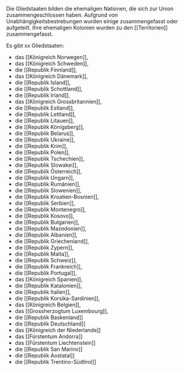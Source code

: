 Die Gliedstaaten bilden die ehemaligen Nationen, die sich zur Union zusammengeschlossen haben. Aufgrund von Unabhängigkeitsbestrebungen wurden einige zusammengefasst oder aufgeteilt. Ihre ehemaligen Kolonien wurden zu den [[Territorien]] zusammengefasst.

Es gibt xx Gliedstaaten:
- das [[Königreich Norwegen]], 
- das [[Königreich Schweden]], 
- die [[Republik Finnland]], 
- das [[Königreich Dänemark]],
- die [[Republik Island]], 
- die [[Republik Schottland]], 
- die [[Republik Irland]], 
- das [[Königreich Grossbritannien]], 
- die [[Republik Estland]], 
- die [[Republik Lettland]], 
- die [[Republik Litauen]], 
- die [[Republik Königsberg]], 
- die [[Republik Belarus]], 
- die [[Republik Ukraine]], 
- die [[Republik Krim]], 
- die [[Republik Polen]], 
- die [[Republik Tschechien]], 
- die [[Republik Slowakei]], 
- die [[Republik Österreich]], 
- die [[Republik Ungarn]], 
- die [[Republik Rumänien]], 
- die [[Republik Slowenien]], 
- die [[Republik Kroatien-Bosnien]], 
- die [[Republik Serbien]], 
- die [[Republik Montenegro]], 
- die [[Republik Kosovo]], 
- die [[Republik Bulgarien]], 
- die [[Republik Mazedonien]], 
- die [[Republik Albanien]], 
- die [[Republik Griechenland]], 
- die [[Republik Zypern]], 
- die [[Republik Malta]], 
- die [[Republik Schweiz]], 
- die [[Republik Frankreich]], 
- die [[Republik Portugal]], 
- das [[Königreich Spanien]], 
- die [[Republik Katalonien]], 
- die [[Republik Italien]], 
- die [[Republik Korsika-Sardinien]], 
- das [[Königreich Belgien]], 
- das [[Grossherzogtum Luxembourg]], 
- die [[Republik Baskenland]] 
- die [[Republik Deutschland]]
- das [[Königreich der Niederlande]]
- das [[Fürstentum Andorra]]
- das [[Fürstentum Liechtenstein]]
- die [[Republik San Marino]]
- die [[Republik Aostatal]]
- die [[Republik Trentino-Südtirol]]